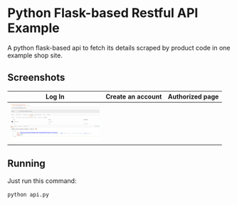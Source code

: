 # Python Flask-based Restful API Example
A python flask-based api to fetch its details scraped by product code in one example shop site.

## Screenshots

| Log In | Create an account | Authorized page |
| -------|--------------|-----------------|
| <img src="./screenshots/postman.png" width="200"> |

## Running

Just run this command:

```
python api.py
```